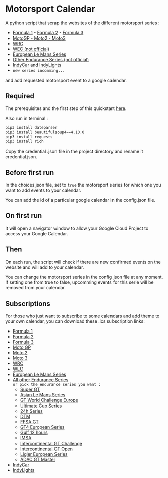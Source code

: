 # Motorsport Calendar

A python script that scrap the websites of the different motorsport series :  
- [Formula 1](https://www.formula1.com/en/racing/2022.html) - [Formula 2](https://www.fiaformula2.com/Calendar) - [Formula 3](https://www.fiaformula3.com/Calendar)  
- [MotoGP - Moto2 - Moto3](https://www.motogp.com/en/calendar)  
- [WRC](https://www.wrc.com/en/championship/calendar/wrc/)  
- [WEC (not official)](https://wec-magazin.com/calendar-2022/)  
- [European Le Mans Series](https://www.europeanlemansseries.com/en/season)  
- [Other Endurance Series (not official)](https://www.endurance-info.com/calendrier)  
- [IndyCar](https://www.indycar.com/Schedule) and [IndyLights](https://www.indycar.com/indylights/schedule)
- `new series incomming...`  

and add requested motorsport event to a google calendar.  

## Required

The prerequisites and the first step of this quickstart [here](https://developers.google.com/calendar/api/quickstart/python).  

Also run in terminal : 
```bash
pip3 install dateparser
pip3 install beautifulsoup4==4.10.0
pip3 install requests
pip3 install rich
```  

Copy the credential .json file in the project directory and rename it credential.json.  

## Before first run

In the choices.json file, set to `true` the motorsport series for which one you want to add events to your calendar.  

You can add the id of a particular google calendar in the config.json file.  

## On first run

It will open a navigator window to allow your Google Cloud Project to access your Google Calendar.  

## Then

On each run, the script will check if there are new confirmed events on the website and will add to your calendar.  

You can change the motorsport series in the config.json file at any moment.  
If setting one from true to false, upcomming events for this serie will be removed from your calendar.  


## Subscriptions

For those who just want to subscribe to some calendars and add theme to your own calendar, you can download these .ics subscription links:  
- [Formula 1](webcal://calendar.google.com/calendar/ical/nce9jjita3pc5fi4k3qht4cseg%40group.calendar.google.com/public/basic.ics)  
- [Formula 2](webcal://calendar.google.com/calendar/ical/mv5re1mfhfaqg3uoe5l1nhg7ok%40group.calendar.google.com/public/basic.ics)  
- [Formula 3](webcal://calendar.google.com/calendar/ical/664e91rgkvsqbhbuspavcioees%40group.calendar.google.com/public/basic.ics)  
- [Moto GP](webcal://calendar.google.com/calendar/ical/7a1spgbdlvl4p2t4gudi8ccmec%40group.calendar.google.com/public/basic.ics)  
- [Moto 2](webcal://calendar.google.com/calendar/ical/g24ihrfq8apbgqnjf50mf3o1bo%40group.calendar.google.com/public/basic.ics)  
- [Moto 3](webcal://calendar.google.com/calendar/ical/l7messjqqunqm35gn49u6co13c%40group.calendar.google.com/public/basic.ics)  
- [WRC](webcal://calendar.google.com/calendar/ical/lakpim3e6u2e2v9jlkcka3d27g%40group.calendar.google.com/public/basic.ics)  
- [WEC](webcal://calendar.google.com/calendar/ical/5j8vvpa2kfrq8eetgq5d4o03vk%40group.calendar.google.com/public/basic.ics)  
- [European Le Mans Series](webcal://calendar.google.com/calendar/ical/ieqsec5qnrlmff5u7rsl6c0d3s%40group.calendar.google.com/public/basic.ics)  
- [All other Endurance Series](webcal://calendar.google.com/calendar/ical/33fk4udv5a61bgq7jei17mrh18%40group.calendar.google.com/public/basic.ics)  
`or pick the endurance series you want :`   
  - [Super GT](webcal://calendar.google.com/calendar/ical/pvu6u4d1d2kfc0ur4ia7gfo278%40group.calendar.google.com/public/basic.ics)  
  - [Asian Le Mans Series](webcal://calendar.google.com/calendar/ical/tmsg86gj2j83ro0k4he49mkioc%40group.calendar.google.com/public/basic.ics)   
  - [GT World Challenge Europe](webcal://calendar.google.com/calendar/ical/on1bf7bpmi0873u3j2n91edj90%40group.calendar.google.com/public/basic.ics)  
  - [Ultimate Cup Series](webcal://calendar.google.com/calendar/ical/ikh2j99pv63p2jchlvbuoh7vqk%40group.calendar.google.com/public/basic.ics)  
  - [24h Series](webcal://calendar.google.com/calendar/ical/iamsbkl4re6njb3mqj6ri47ark%40group.calendar.google.com/public/basic.ics)   
  - [DTM](webcal://calendar.google.com/calendar/ical/gp6hg32kfqc7metlbolvmi30bk%40group.calendar.google.com/public/basic.ics)
  - [FFSA GT](webcal://calendar.google.com/calendar/ical/sd8ul89d8kd2a35rsfh8tulnck%40group.calendar.google.com/public/basic.ics)  
  - [GT4 European Series](webcal://calendar.google.com/calendar/ical/2etdssca8e864ukmn1kdfb3mm4%40group.calendar.google.com/public/basic.ics)  
  - [Gulf 12 hours](webcal://calendar.google.com/calendar/ical/i0dh0n24piv1cmhcdr69trac94%40group.calendar.google.com/public/basic.ics)  
  - [IMSA](webcal://calendar.google.com/calendar/ical/33u4euop8pg31jsq5hadc9dsrs%40group.calendar.google.com/public/basic.ics)  
  - [Intercontinental GT Challenge](webcal://calendar.google.com/calendar/ical/055gfu254476kkv92hpf4m3iv8%40group.calendar.google.com/public/basic.ics)  
  - [Intercontinental GT Open](webcal://calendar.google.com/calendar/ical/c0gviqo2rtl64937sscncipgt4%40group.calendar.google.com/public/basic.ics)  
  - [Ligier European Series](webcal://calendar.google.com/calendar/ical/7l8da1cna4mpk660q5v5r971c0%40group.calendar.google.com/public/basic.ics)  
  - [ADAC GT Master](webcal://calendar.google.com/calendar/ical/82bn8no55aoconvsi8ak7lkuic%40group.calendar.google.com/public/basic.ics)  
- [IndyCar](webcal://calendar.google.com/calendar/ical/o9n21ogf83a80fq7s1k0hnkfho%40group.calendar.google.com/public/basic.ics)
- [IndyLights](webcal://calendar.google.com/calendar/ical/rn9jr9hfch1fq0ebcsh3f0tir0%40group.calendar.google.com/public/basic.ics)